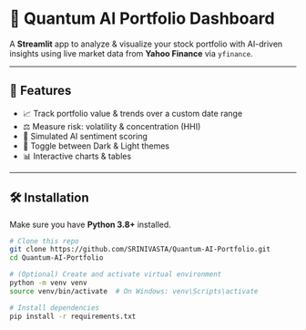 # 🧠 Quantum AI Portfolio Dashboard

A **Streamlit** app to analyze & visualize your stock portfolio with AI-driven insights using live market data from **Yahoo Finance** via `yfinance`.  

---

## 🚀 Features

- 📈 Track portfolio value & trends over a custom date range  
- ⚖️ Measure risk: volatility & concentration (HHI)  
- 🤖 Simulated AI sentiment scoring  
- 🎨 Toggle between Dark & Light themes  
- 📊 Interactive charts & tables  

---

## 🛠 Installation

Make sure you have **Python 3.8+** installed.

```bash
# Clone this repo
git clone https://github.com/SRINIVASTA/Quantum-AI-Portfolio.git
cd Quantum-AI-Portfolio

# (Optional) Create and activate virtual environment
python -m venv venv
source venv/bin/activate  # On Windows: venv\Scripts\activate

# Install dependencies
pip install -r requirements.txt
